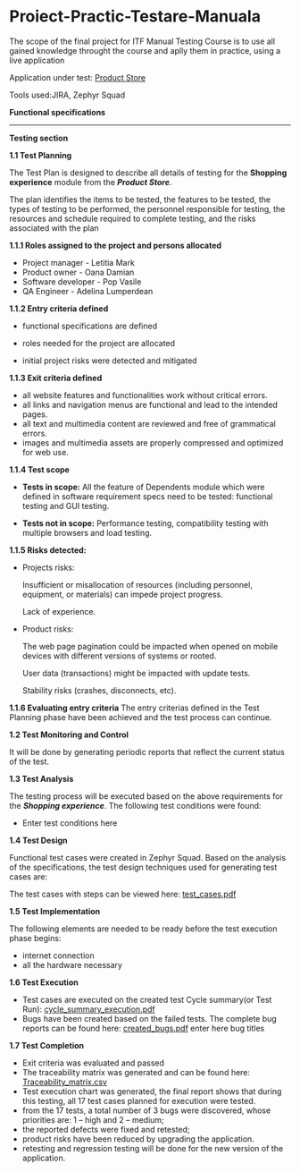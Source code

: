 # Proiect-Practic-Testare-Manuala
The scope of the final project for ITF Manual Testing Course is to use all gained knowledge throught the course and aplly them in practice, using a live application

Application under test: [Product Store](https://www.demoblaze.com/)



Tools used:JIRA, Zephyr Squad

**Functional specifications**

____

**Testing section**

**1.1 Test Planning**

The Test Plan is designed to describe all details of testing for the **Shopping experience** module from the ***Product Store***.

The plan identifies the items to be tested, the features to be tested, the types of testing to be performed, the personnel responsible for testing, the resources and schedule required to complete testing, and the risks associated with the plan

**1.1.1 Roles assigned to the project and persons allocated**

- Project manager - Letitia Mark
- Product owner - Oana Damian
- Software developer - Pop Vasile
- QA Engineer - Adelina Lumperdean

**1.1.2 Entry criteria defined**

- functional specifications are defined

- roles needed for the project are allocated

- initial project risks were detected and mitigated

**1.1.3 Exit criteria defined**

- all website features and functionalities work without critical errors.
- all links and navigation menus are functional and lead to the intended pages.
- all text and multimedia content are reviewed and free of grammatical errors.
- images and multimedia assets are properly compressed and optimized for web use.

**1.1.4 Test scope**
 - **Tests in scope:**
 All the feature of Dependents module which were defined in software requirement specs need to be tested: functional testing and GUI testing.

 - **Tests not in scope:**
   Performance testing, compatibility testing with multiple browsers and load testing.

**1.1.5 Risks detected:**
 - Projects risks:
   
   Insufficient or misallocation of resources (including personnel, equipment, or materials) can impede project progress.
   
   Lack of experience.
 - Product risks:
   
	The web page pagination could be impacted when opened on mobile devices with different versions of systems or rooted.

	User data (transactions) might be impacted with update tests.

	Stability risks (crashes, disconnects, etc).

**1.1.6 Evaluating entry criteria**
The entry criterias defined in the Test Planning phase have been achieved and the test process can continue.


**1.2 Test Monitoring and Control**

It will be done by generating periodic reports that reflect the current status of the test.

**1.3 Test Analysis**

The testing process will be executed based on the above requirements for the ***Shopping experience***. The following test conditions were found:

 - Enter test conditions here

**1.4 Test Design**

Functional test cases were created in Zephyr Squad. Based on the analysis of the specifications, the test design techniques used for generating test cases are: 

The test cases with steps can be viewed here: [test_cases.pdf]()

**1.5 Test Implementation**

The following elements are needed to be ready before the test execution phase begins:

 - internet connection
 - all the hardware necessary
  
**1.6 Test Execution**

 - Test cases are executed on the created test Cycle summary(or Test Run): [cycle_summary_execution.pdf]()
 - Bugs have been created based on the failed tests. The complete bug reports can be found here: [created_bugs.pdf]()
enter here bug titles

**1.7 Test Completion**
 - Exit criteria was evaluated and passed
 - The traceability matrix was generated and can be found here: [Traceability_matrix.csv]()
 - Test execution chart was generated, the final report shows that during this testing, all 17 test cases planned for execution were tested.
 - from the 17 tests, a total number of 3 bugs were discovered, whose priorities are: 1 – high and 2 – medium;
- the reported defects were fixed and retested;
- product risks have been reduced by upgrading the application.
 - retesting and regression testing will be done for the new version of the application.
 






